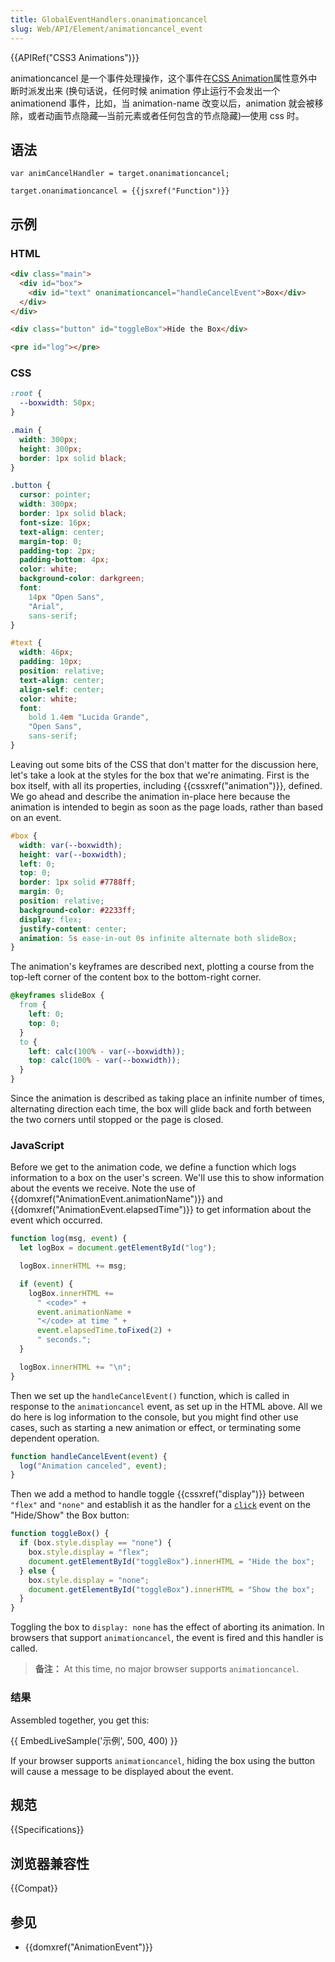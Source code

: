 ```yaml
---
title: GlobalEventHandlers.onanimationcancel
slug: Web/API/Element/animationcancel_event
---
```


{{APIRef("CSS3 Animations")}}

animationcancel 是一个事件处理操作，这个事件在[CSS Animation](/zh-CN/docs/Web/CSS/CSS_animations)属性意外中断时派发出来 (换句话说，任何时候 animation 停止运行不会发出一个 animationend 事件，比如，当 animation-name 改变以后，animation 就会被移除，或者动画节点隐藏—当前元素或者任何包含的节点隐藏)—使用 css 时。

## 语法

```
var animCancelHandler = target.onanimationcancel;

target.onanimationcancel = {{jsxref("Function")}}
```

## 示例

### HTML

```html
<div class="main">
  <div id="box">
    <div id="text" onanimationcancel="handleCancelEvent">Box</div>
  </div>
</div>

<div class="button" id="toggleBox">Hide the Box</div>

<pre id="log"></pre>
```

### CSS

```css hidden
:root {
  --boxwidth: 50px;
}

.main {
  width: 300px;
  height: 300px;
  border: 1px solid black;
}

.button {
  cursor: pointer;
  width: 300px;
  border: 1px solid black;
  font-size: 16px;
  text-align: center;
  margin-top: 0;
  padding-top: 2px;
  padding-bottom: 4px;
  color: white;
  background-color: darkgreen;
  font:
    14px "Open Sans",
    "Arial",
    sans-serif;
}

#text {
  width: 46px;
  padding: 10px;
  position: relative;
  text-align: center;
  align-self: center;
  color: white;
  font:
    bold 1.4em "Lucida Grande",
    "Open Sans",
    sans-serif;
}
```

Leaving out some bits of the CSS that don't matter for the discussion here, let's take a look at the styles for the box that we're animating. First is the box itself, with all its properties, including {{cssxref("animation")}}, defined. We go ahead and describe the animation in-place here because the animation is intended to begin as soon as the page loads, rather than based on an event.

```css
#box {
  width: var(--boxwidth);
  height: var(--boxwidth);
  left: 0;
  top: 0;
  border: 1px solid #7788ff;
  margin: 0;
  position: relative;
  background-color: #2233ff;
  display: flex;
  justify-content: center;
  animation: 5s ease-in-out 0s infinite alternate both slideBox;
}
```

The animation's keyframes are described next, plotting a course from the top-left corner of the content box to the bottom-right corner.

```css
@keyframes slideBox {
  from {
    left: 0;
    top: 0;
  }
  to {
    left: calc(100% - var(--boxwidth));
    top: calc(100% - var(--boxwidth));
  }
}
```

Since the animation is described as taking place an infinite number of times, alternating direction each time, the box will glide back and forth between the two corners until stopped or the page is closed.

### JavaScript

Before we get to the animation code, we define a function which logs information to a box on the user's screen. We'll use this to show information about the events we receive. Note the use of {{domxref("AnimationEvent.animationName")}} and {{domxref("AnimationEvent.elapsedTime")}} to get information about the event which occurred.

```js
function log(msg, event) {
  let logBox = document.getElementById("log");

  logBox.innerHTML += msg;

  if (event) {
    logBox.innerHTML +=
      " <code>" +
      event.animationName +
      "</code> at time " +
      event.elapsedTime.toFixed(2) +
      " seconds.";
  }

  logBox.innerHTML += "\n";
}
```

Then we set up the `handleCancelEvent()` function, which is called in response to the `animationcancel` event, as set up in the HTML above. All we do here is log information to the console, but you might find other use cases, such as starting a new animation or effect, or terminating some dependent operation.

```js
function handleCancelEvent(event) {
  log("Animation canceled", event);
}
```

Then we add a method to handle toggle {{cssxref("display")}} between `"flex"` and `"none"` and establish it as the handler for a [`click`](/zh-CN/docs/Web/API/Element/click_event) event on the "Hide/Show" the Box button:

```js
function toggleBox() {
  if (box.style.display == "none") {
    box.style.display = "flex";
    document.getElementById("toggleBox").innerHTML = "Hide the box";
  } else {
    box.style.display = "none";
    document.getElementById("toggleBox").innerHTML = "Show the box";
  }
}
```

Toggling the box to `display: none` has the effect of aborting its animation. In browsers that support `animationcancel`, the event is fired and this handler is called.

> **备注：** At this time, no major browser supports `animationcancel`.

### 结果

Assembled together, you get this:

{{ EmbedLiveSample('示例', 500, 400) }}

If your browser supports `animationcancel`, hiding the box using the button will cause a message to be displayed about the event.

## 规范

{{Specifications}}

## 浏览器兼容性

{{Compat}}

## 参见

- {{domxref("AnimationEvent")}}
